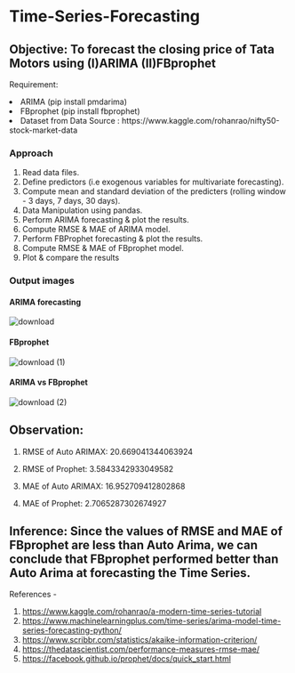 # Time-Series-Forecasting

## Objective: To forecast the closing price of Tata Motors using (I)ARIMA (II)FBprophet

Requirement:
<li>ARIMA (pip install pmdarima)</li>
<li>FBprophet (pip install fbprophet)</li>
<li>Dataset from Data Source : https://www.kaggle.com/rohanrao/nifty50-stock-market-data</li>
  
 ### Approach
 1. Read data files.
 2. Define predictors (i.e exogenous variables for multivariate forecasting).
 3. Compute mean and standard deviation of the predicters (rolling window - 3 days, 7 days, 30 days).
 4. Data Manipulation using pandas.
 5. Perform ARIMA forecasting & plot the results.
 6. Compute RMSE & MAE of ARIMA model.
 7. Perform FBProphet forecasting & plot the results.
 8. Compute RMSE & MAE of FBprophet model.
 9. Plot & compare the results

### Output images

#### ARIMA forecasting
![download](https://user-images.githubusercontent.com/78731243/119270339-d5141700-bc19-11eb-8d49-32b472e68b1e.png)

#### FBprophet
![download (1)](https://user-images.githubusercontent.com/78731243/119270356-eb21d780-bc19-11eb-85b0-41eab268588d.png)

#### ARIMA vs FBprophet
![download (2)](https://user-images.githubusercontent.com/78731243/119270384-14426800-bc1a-11eb-9d74-2718c55358c6.png)

## Observation: 
1. RMSE of Auto ARIMAX: 20.669041344063924
2. RMSE of Prophet: 3.5843342933049582

3. MAE of Auto ARIMAX: 16.952709412802868
4. MAE of Prophet: 2.7065287302674927

## Inference: Since the values of RMSE and MAE of FBprophet are less than Auto Arima, we can conclude that FBprophet performed better than Auto Arima at forecasting the Time Series.

References - 
1. https://www.kaggle.com/rohanrao/a-modern-time-series-tutorial
2. https://www.machinelearningplus.com/time-series/arima-model-time-series-forecasting-python/
3. https://www.scribbr.com/statistics/akaike-information-criterion/
4. https://thedatascientist.com/performance-measures-rmse-mae/
5. https://facebook.github.io/prophet/docs/quick_start.html
